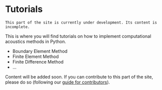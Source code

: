 # Tutorials

```{warning}
This part of the site is currently under development. Its content is incomplete.
```

This is where you will find tutorials on how to implement computational acoustics methods in Python.

* Boundary Element Method
* Finite Element Method
* Finite Difference Method
* ...

Content will be added soon. If you can contribute to this part of the site, please do so (following our [guide for contributors](../about/contribute-contribute)).